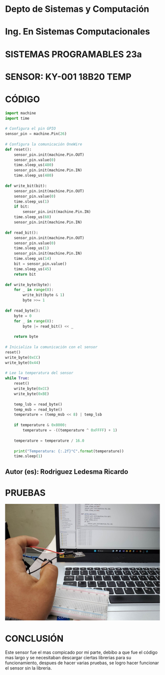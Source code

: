 # Depto de Sistemas y Computación
# Ing. En Sistemas Computacionales
# SISTEMAS PROGRAMABLES 23a

# SENSOR: KY-001 18B20 TEMP

# CÓDIGO
```python
import machine
import time

# Configura el pin GPIO
sensor_pin = machine.Pin(26)  

# Configura la comunicación OneWire
def reset():
    sensor_pin.init(machine.Pin.OUT)
    sensor_pin.value(0)
    time.sleep_us(480)
    sensor_pin.init(machine.Pin.IN)
    time.sleep_us(480)

def write_bit(bit):
    sensor_pin.init(machine.Pin.OUT)
    sensor_pin.value(0)
    time.sleep_us(1)
    if bit:
        sensor_pin.init(machine.Pin.IN)
    time.sleep_us(60)
    sensor_pin.init(machine.Pin.IN)

def read_bit():
    sensor_pin.init(machine.Pin.OUT)
    sensor_pin.value(0)
    time.sleep_us(1)
    sensor_pin.init(machine.Pin.IN)
    time.sleep_us(14)
    bit = sensor_pin.value()
    time.sleep_us(45)
    return bit

def write_byte(byte):
    for _ in range(8):
        write_bit(byte & 1)
        byte >>= 1

def read_byte():
    byte = 0
    for _ in range(8):
        byte |= read_bit() << _

    return byte

# Inicializa la comunicación con el sensor
reset()
write_byte(0xCC)
write_byte(0x44)

# Lee la temperatura del sensor
while True:
    reset()
    write_byte(0xCC)
    write_byte(0xBE)

    temp_lsb = read_byte()
    temp_msb = read_byte()
    temperature = (temp_msb << 8) | temp_lsb

    if temperature & 0x8000:
        temperature = -((temperature ^ 0xFFFF) + 1)

    temperature = temperature / 16.0

    print("Temperatura: {:.2f}°C".format(temperature))
    time.sleep(1)
```

## Autor (es): Rodriguez Ledesma Ricardo

# PRUEBAS

![Image](https://github.com/Danielusuario/Sensores-Raspberry-Pico/blob/main/Imagenes/KY-00118B20Temp.jpg)

# CONCLUSIÓN
Este sensor fue el mas compicado por mi parte, debibo a que fue el código mas largo y se necesitaban descargar ciertas librerias para su funcionamiento, despues de hacer varias pruebas, se logro hacer funcionar el sensor sin la libreria.

